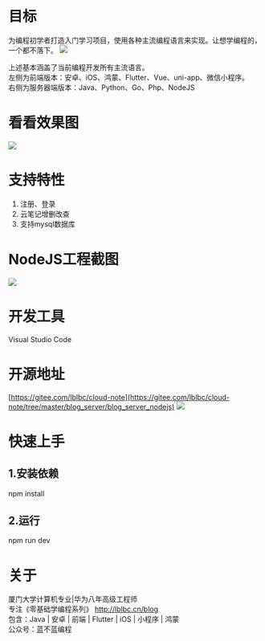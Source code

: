 
# 目标
为编程初学者打造入门学习项目，使用各种主流编程语言来实现。让想学编程的，一个都不落下。
![](https://img-blog.csdnimg.cn/ad1389e112e64cc8bd513d75b8453b46.png)

上述基本涵盖了当前编程开发所有主流语言。  
左侧为前端版本：安卓、iOS、鸿蒙、Flutter、Vue、uni-app、微信小程序。  
右侧为服务器端版本：Java、Python、Go、Php、NodeJS
# 看看效果图
![](https://img-blog.csdnimg.cn/1d636de117a54716a70c1ef2ebc21c9e.png)
# 支持特性
1. 注册、登录
2. 云笔记增删改查
3. 支持mysql数据库
# NodeJS工程截图
![](https://img-blog.csdnimg.cn/f5423f192f324f409eb9a6a5374d1900.png)
# 开发工具
Visual Studio Code
# 开源地址
[https://gitee.com/lblbc/cloud-note](https://gitee.com/lblbc/cloud-note/tree/master/blog_server/blog_server_nodejs)
![](https://img-blog.csdnimg.cn/662e4f68d7e2414b9548e8ab62ac98e5.png)

# 快速上手
## 1.安装依赖
npm install
## 2.运行
npm run dev
# 关于
厦门大学计算机专业|华为八年高级工程师   
专注《零基础学编程系列》  http://lblbc.cn/blog  
包含：Java | 安卓 | 前端 | Flutter | iOS | 小程序 | 鸿蒙  
公众号：蓝不蓝编程